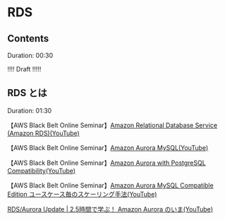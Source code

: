 # RDS
## Contents
Duration: 00:30

!!!! Draft !!!!!

## RDS とは
Duration: 01:30

【AWS Black Belt Online Seminar】[Amazon Relational Database Service (Amazon RDS)(YouTube)](https://youtu.be/nDme-ET-_EY)

【AWS Black Belt Online Seminar】[Amazon Aurora MySQL(YouTube)](https://youtu.be/VerVNchaqVY)

【AWS Black Belt Online Seminar】[Amazon Aurora with PostgreSQL Compatibility(YouTube)](https://youtu.be/oJqIzHIMh7Q)

【AWS Black Belt Online Seminar】[Amazon Aurora MySQL Compatible Edition ユースケース毎のスケーリング手法(YouTube)](https://youtu.be/9KQkskyP930)


[RDS/Aurora Update | 2.5時間で学ぶ！ Amazon Aurora のいま(YouTube)](https://youtu.be/8uPU2T5Xj9E)
